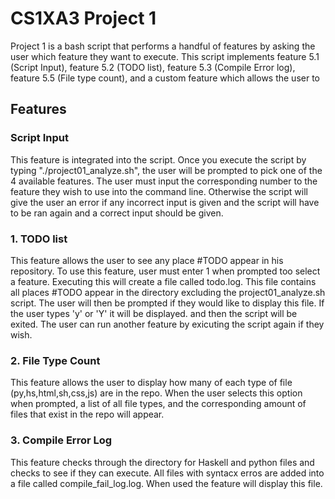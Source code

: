 # CS1XA3 Project 1

Project 1 is a bash script that performs a handful of features by asking the user which feature they want to execute. This script implements feature 5.1 (Script Input), feature 5.2 (TODO list), feature 5.3 (Compile Error log), feature 5.5 (File type count), and a custom feature which allows the user to 

## Features

### Script Input
This feature is integrated into the script. Once you execute the script by typing "./project01_analyze.sh", the user will be prompted to pick one of the 4 available features. The user must input the corresponding number to the feature they wish to use into the command line. Otherwise the script will give the user an error if any incorrect input is given and the script will have to be ran again and a correct input should be given.

### 1. TODO list

This feature allows the user to see any place #TODO appear in his repository. To use this feature, user must enter 1 when prompted too select a feature. Executing this will create a file called todo.log. This file contains all places #TODO appear in the directory excluding the  project01_analyze.sh script. The user will then be prompted if they would like to display this file. If the user types 'y' or 'Y' it will be displayed. and then the script will be exited. The user can run another feature by exicuting the script again if they wish.

### 2. File Type Count  

This feature allows the user to display how many of each type of file (py,hs,html,sh,css,js) are in the repo. When the user selects this option when prompted, a list of all file types, and the corresponding amount of files that exist in the repo will appear.

### 3. Compile Error Log

This feature checks through the directory for Haskell and python files and checks to see if they can execute. All files with syntacx erros are added into a file called compile_fail_log.log. When used the feature will display this file.
